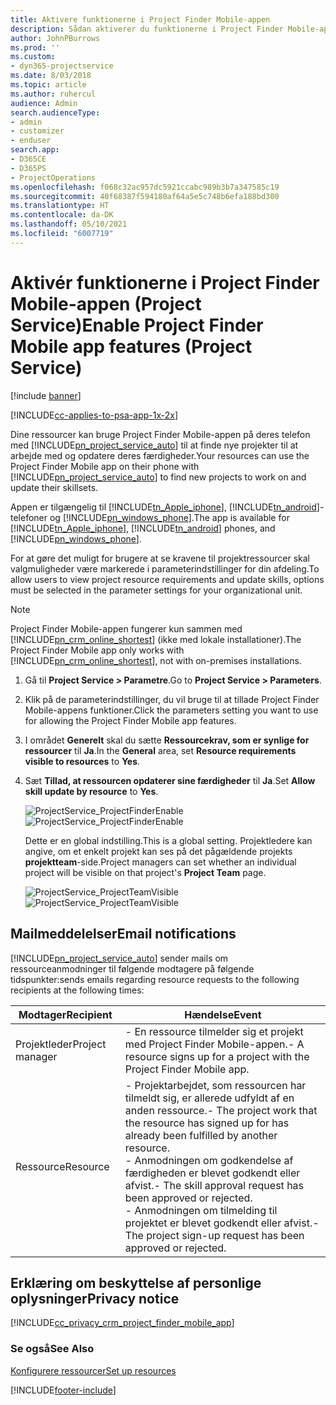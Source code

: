 ```yaml
---
title: Aktivere funktionerne i Project Finder Mobile-appen
description: Sådan aktiverer du funktionerne i Project Finder Mobile-appen til Project Service
author: JohnPBurrows
ms.prod: ''
ms.custom:
- dyn365-projectservice
ms.date: 8/03/2018
ms.topic: article
ms.author: ruhercul
audience: Admin
search.audienceType:
- admin
- customizer
- enduser
search.app:
- D365CE
- D365PS
- ProjectOperations
ms.openlocfilehash: f068c32ac957dc5921ccabc989b3b7a347585c19
ms.sourcegitcommit: 40f68387f594180af64a5e5c748b6efa188bd300
ms.translationtype: HT
ms.contentlocale: da-DK
ms.lasthandoff: 05/10/2021
ms.locfileid: "6007719"
---
```

# <a name="enable-project-finder-mobile-app-features-project-service"></a><span data-ttu-id="14c61-103">Aktivér funktionerne i Project Finder Mobile-appen (Project Service)</span><span class="sxs-lookup"><span data-stu-id="14c61-103">Enable Project Finder Mobile app features (Project Service)</span></span>

[!include [banner](../includes/psa-now-project-operations.md)]

[!INCLUDE[cc-applies-to-psa-app-1x-2x](../includes/cc-applies-to-psa-app-1x-2x.md)]

<span data-ttu-id="14c61-104">Dine ressourcer kan bruge Project Finder Mobile-appen på deres telefon med [!INCLUDE[pn_project_service_auto](../includes/pn-project-service-auto.md)] til at finde nye projekter til at arbejde med og opdatere deres færdigheder.</span><span class="sxs-lookup"><span data-stu-id="14c61-104">Your resources can use the Project Finder Mobile app on their phone with [!INCLUDE[pn_project_service_auto](../includes/pn-project-service-auto.md)] to find new projects to work on and update their skillsets.</span></span>  
  
 <span data-ttu-id="14c61-105">Appen er tilgængelig til [!INCLUDE[tn_Apple_iphone](../includes/tn-apple-iphone.md)], [!INCLUDE[tn_android](../includes/tn-android.md)]-telefoner og [!INCLUDE[pn_windows_phone](../includes/pn-windows-phone.md)].</span><span class="sxs-lookup"><span data-stu-id="14c61-105">The app is available for [!INCLUDE[tn_Apple_iphone](../includes/tn-apple-iphone.md)], [!INCLUDE[tn_android](../includes/tn-android.md)] phones, and [!INCLUDE[pn_windows_phone](../includes/pn-windows-phone.md)].</span></span>  
    
 <span data-ttu-id="14c61-106">For at gøre det muligt for brugere at se kravene til projektressourcer skal valgmuligheder være markerede i parameterindstillinger for din afdeling.</span><span class="sxs-lookup"><span data-stu-id="14c61-106">To allow users to view project resource requirements and update skills, options must be selected in the parameter settings for your organizational unit.</span></span>
  
> [!NOTE]
>  <span data-ttu-id="14c61-107">Project Finder Mobile-appen fungerer kun sammen med [!INCLUDE[pn_crm_online_shortest](../includes/pn-crm-online-shortest.md)] (ikke med lokale installationer).</span><span class="sxs-lookup"><span data-stu-id="14c61-107">The Project Finder Mobile app only works with [!INCLUDE[pn_crm_online_shortest](../includes/pn-crm-online-shortest.md)], not with on-premises installations.</span></span>  
  
1. <span data-ttu-id="14c61-108">Gå til **Project Service > Parametre**.</span><span class="sxs-lookup"><span data-stu-id="14c61-108">Go to **Project Service > Parameters**.</span></span>  
  
2. <span data-ttu-id="14c61-109">Klik på de parameterindstillinger, du vil bruge til at tillade Project Finder Mobile-appens funktioner.</span><span class="sxs-lookup"><span data-stu-id="14c61-109">Click the parameters setting you want to use for allowing the Project Finder Mobile app features.</span></span>  
  
3. <span data-ttu-id="14c61-110">I området **Generelt** skal du sætte **Ressourcekrav, som er synlige for ressourcer** til **Ja**.</span><span class="sxs-lookup"><span data-stu-id="14c61-110">In the **General** area, set **Resource requirements visible to resources** to **Yes**.</span></span>  
  
4. <span data-ttu-id="14c61-111">Sæt **Tillad, at ressourcen opdaterer sine færdigheder** til **Ja**.</span><span class="sxs-lookup"><span data-stu-id="14c61-111">Set **Allow skill update by resource** to **Yes**.</span></span>  
  
   <span data-ttu-id="14c61-112">![ProjectService_ProjectFinderEnable](../psa/media/project-service-project-finder-enable.png "ProjectService_ProjectFinderEnable")</span><span class="sxs-lookup"><span data-stu-id="14c61-112">![ProjectService_ProjectFinderEnable](../psa/media/project-service-project-finder-enable.png "ProjectService_ProjectFinderEnable")</span></span>  
  
   <span data-ttu-id="14c61-113">Dette er en global indstilling.</span><span class="sxs-lookup"><span data-stu-id="14c61-113">This is a global setting.</span></span> <span data-ttu-id="14c61-114">Projektledere kan angive, om et enkelt projekt kan ses på det pågældende projekts **projektteam**-side.</span><span class="sxs-lookup"><span data-stu-id="14c61-114">Project managers can set whether an individual project will be visible on that project's **Project Team** page.</span></span>  
  
   <span data-ttu-id="14c61-115">![ProjectService_ProjectTeamVisible](../psa/media/project-service-project-team-visible.png "ProjectService_ProjectTeamVisible")</span><span class="sxs-lookup"><span data-stu-id="14c61-115">![ProjectService_ProjectTeamVisible](../psa/media/project-service-project-team-visible.png "ProjectService_ProjectTeamVisible")</span></span>  
  
## <a name="email-notifications"></a><span data-ttu-id="14c61-116">Mailmeddelelser</span><span class="sxs-lookup"><span data-stu-id="14c61-116">Email notifications</span></span>  
 [!INCLUDE[pn_project_service_auto](../includes/pn-project-service-auto.md)] <span data-ttu-id="14c61-117">sender mails om ressourceanmodninger til følgende modtagere på følgende tidspunkter:</span><span class="sxs-lookup"><span data-stu-id="14c61-117">sends emails regarding resource requests to the following recipients at the following times:</span></span>  
  
|<span data-ttu-id="14c61-118">Modtager</span><span class="sxs-lookup"><span data-stu-id="14c61-118">Recipient</span></span>|<span data-ttu-id="14c61-119">Hændelse</span><span class="sxs-lookup"><span data-stu-id="14c61-119">Event</span></span>|  
|---------------|-----------|  
|<span data-ttu-id="14c61-120">Projektleder</span><span class="sxs-lookup"><span data-stu-id="14c61-120">Project manager</span></span>|<span data-ttu-id="14c61-121">- En ressource tilmelder sig et projekt med Project Finder Mobile-appen.</span><span class="sxs-lookup"><span data-stu-id="14c61-121">- A resource signs up for a project with the Project Finder Mobile app.</span></span>|  
|<span data-ttu-id="14c61-122">Ressource</span><span class="sxs-lookup"><span data-stu-id="14c61-122">Resource</span></span>|<span data-ttu-id="14c61-123">- Projektarbejdet, som ressourcen har tilmeldt sig, er allerede udfyldt af en anden ressource.</span><span class="sxs-lookup"><span data-stu-id="14c61-123">- The project work that the resource has signed up for has already been fulfilled by another resource.</span></span><br /><span data-ttu-id="14c61-124">- Anmodningen om godkendelse af færdigheden er blevet godkendt eller afvist.</span><span class="sxs-lookup"><span data-stu-id="14c61-124">- The skill approval request has been approved or rejected.</span></span><br /><span data-ttu-id="14c61-125">- Anmodningen om tilmelding til projektet er blevet godkendt eller afvist.</span><span class="sxs-lookup"><span data-stu-id="14c61-125">- The project sign-up request has been approved or rejected.</span></span>|  
  
## <a name="privacy-notice"></a><span data-ttu-id="14c61-126">Erklæring om beskyttelse af personlige oplysninger</span><span class="sxs-lookup"><span data-stu-id="14c61-126">Privacy notice</span></span>  
 [!INCLUDE[cc_privacy_crm_project_finder_mobile_app](../includes/cc-privacy-crm-project-finder-mobile-app.md)]  
  
### <a name="see-also"></a><span data-ttu-id="14c61-127">Se også</span><span class="sxs-lookup"><span data-stu-id="14c61-127">See Also</span></span>  
 [<span data-ttu-id="14c61-128">Konfigurere ressourcer</span><span class="sxs-lookup"><span data-stu-id="14c61-128">Set up resources</span></span>](../psa/set-up-resources.md)


[!INCLUDE[footer-include](../includes/footer-banner.md)]